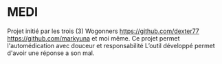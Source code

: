 # MEDI

Projet initié par les trois (3) Wogonners 
https://github.com/dexter77
https://github.com/markyuna et moi même.
Ce projet permet l'automédication avec douceur et responsabilité
L’outil développé permet d'avoir une réponse a son mal.


